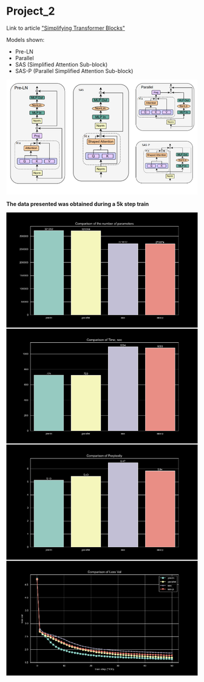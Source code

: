 # Project_2

Link to article ["Simplifying Transformer Blocks"](https://arxiv.org/abs/2311.01906)

Models shown: 
- Pre-LN
- Parallel
- SAS (Simplified Attention Sub-block)
- SAS-P (Parallel Simplified Attention Sub-block)

![models.png](images%2Fmodels.png)

**The data presented was obtained during a 5k step train**

![parameters.png](images%2Fparameters.png)
![time.png](images%2Ftime.png)
![perplexity.png](images%2Fperplexity.png)
![loss_val_comparison.png](images%2Floss_val_comparison.png)